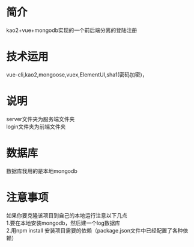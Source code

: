 # 简介
kao2+vue+mongodb实现的一个前后端分离的登陆注册
# 技术运用
vue-cli,kao2,mongoose,vuex,ElementUI,sha1(密码加密)，
# 说明
server文件夹为服务端文件夹</br>
login文件夹为前端文件夹
# 数据库
数据库我用的是本地mongodb
# 注意事项
如果你要克隆该项目到自己的本地运行注意以下几点</br>
1.要在本地安装mongodb，然后建一个log数据库</br>
2.用npm install 安装项目需要的依赖（package.json文件中已经配置了各种依赖）
